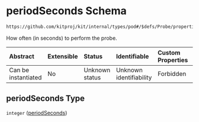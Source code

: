 # periodSeconds Schema

```txt
https://github.com/kitproj/kit/internal/types/pod#/$defs/Probe/properties/periodSeconds
```

How often (in seconds) to perform the probe.

| Abstract            | Extensible | Status         | Identifiable            | Custom Properties | Additional Properties | Access Restrictions | Defined In                                                            |
| :------------------ | :--------- | :------------- | :---------------------- | :---------------- | :-------------------- | :------------------ | :-------------------------------------------------------------------- |
| Can be instantiated | No         | Unknown status | Unknown identifiability | Forbidden         | Allowed               | none                | [pod.schema.json\*](../../out/pod.schema.json "open original schema") |

## periodSeconds Type

`integer` ([periodSeconds](pod-defs-probe-properties-periodseconds.md))
